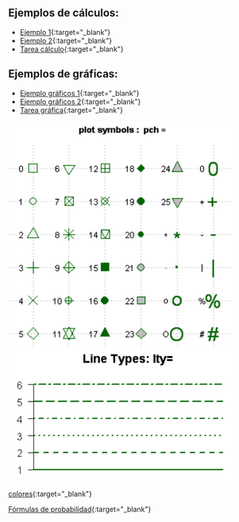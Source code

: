 <!---
layout: curso
title: 'Guiones'
custom_js: 'mathjax'
order: 8
--->

## Ejemplos de cálculos:

- [Ejemplo 1](/guiones/guion01.R){:target="_blank"}
- [Ejemplo 2](/guiones/guion02.R){:target="_blank"}
- [Tarea cálculo](/guiones/guion03.R){:target="_blank"}

## Ejemplos de gráficas:
- [Ejemplo gráficos 1](/guiones/guion04_grafica.R){:target="_blank"}
- [Ejemplo gráficos 2](/guiones/guion05_grafica.R){:target="_blank"}
- [Tarea gráfica](/guiones/guion06_grafica.R){:target="_blank"}

<img src="/docs/points.png" alt="Puntos en R" style="width: 450px;"/>

<img src="/docs/lines.png" alt="Puntos en R" style="width: 450px;"/>

[colores](/docs/ColorChart.pdf){:target="_blank"}

[Fórmulas de probabilidad](/docs/cheat_sheet.pdf){:target="_blank"}



